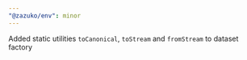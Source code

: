 ```yaml
---
"@zazuko/env": minor
---
```


Added static utilities `toCanonical`, `toStream` and `fromStream` to dataset factory
